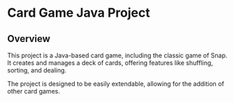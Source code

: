 # Card Game Java Project

## Overview

This project is a Java-based card game, including the classic game of Snap. It creates and manages a deck of cards, offering features like shuffling, sorting, and dealing.

The project is designed to be easily extendable, allowing for the addition of other card games.

